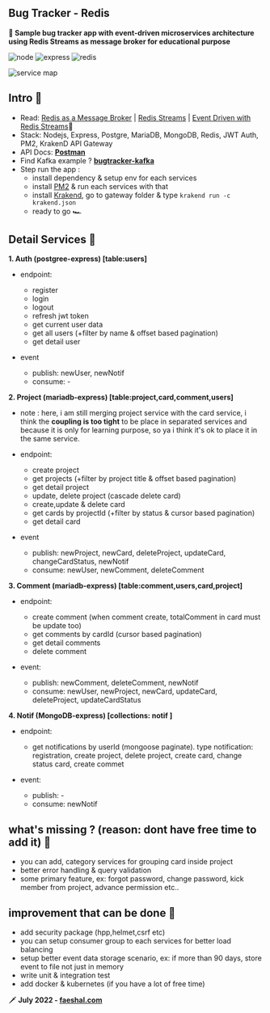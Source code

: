 ## Bug Tracker - Redis

**🌙 Sample bug tracker app with event-driven microservices architecture using Redis Streams as message broker for educational purpose**

![node](https://img.shields.io/badge/node-16.13.0-brightgreen) ![express](https://img.shields.io/badge/Express-4.17.1-lightgrey) ![redis](https://img.shields.io/badge/redis-6.2.6-red)

![service map](https://i.postimg.cc/y8rqggFw/23-1.png)

## Intro 🌴

- Read: [Redis as a Message Broker](https://redis.com/solutions/use-cases/messaging/) | [Redis Streams](https://redis.io/docs/manual/data-types/streams/) | [Event Driven with Redis Streams](https://harness.io/blog/continuous-delivery/event-driven-architecture-redis-streams/)📕
- Stack: Nodejs, Express, Postgre, MariaDB, MongoDB, Redis, JWT Auth, PM2, KrakenD API Gateway
- API Docs: **[Postman](https://www.getpostman.com/collections/33de3709312453dcdc95)**
- Find Kafka example ? **[bugtracker-kafka](https://github.com/Faeshal/bugtracker-kafka)**
- Step run the app :
  - install dependency & setup env for each services
  - install [PM2](https://pm2.keymetrics.io/docs/usage/quick-start/) & run each services with that
  - install [Krakend](https://www.krakend.io/docs/overview/installing/), go to gateway folder & type `krakend run -c krakend.json`
  - ready to go 🏎️

## Detail Services 🔅

**1. Auth (postgree-express) [table:users]**

- endpoint:

  - register
  - login
  - logout
  - refresh jwt token
  - get current user data
  - get all users (+filter by name & offset based pagination)
  - get detail user

- event
  - publish: newUser, newNotif
  - consume: -

**2. Project (mariadb-express) [table:project,card,comment,users]**

- note : here, i am still merging project service with the card service, i think the **coupling is too tight** to be place in separated services and because it is only for learning purpose, so ya i think it's ok to place it in the same service.

- endpoint:

  - create project
  - get projects (+filter by project title & offset based pagination)
  - get detail project
  - update, delete project (cascade delete card)
  - create,update & delete card
  - get cards by projectId (+filter by status & cursor based pagination)
  - get detail card

- event
  - publish: newProject, newCard, deleteProject, updateCard, changeCardStatus, newNotif
  - consume: newUser, newComment, deleteComment

**3. Comment (mariadb-express) [table:comment,users,card,project]**

- endpoint:

  - create comment (when comment create, totalComment in card must be update too)
  - get comments by cardId (cursor based pagination)
  - get detail comments
  - delete comment

- event:
  - publish: newComment, deleteComment, newNotif
  - consume: newUser, newProject, newCard, updateCard, deleteProject, updateCardStatus

**4. Notif (MongoDB-express) [collections: notif ]**

- endpoint:

  - get notifications by userId (mongoose paginate). type notification: registration, create project, delete project, create card, change status card, create commet

- event:
  - publish: -
  - consume: newNotif

## what's missing ? (reason: dont have free time to add it) 🙏

- you can add, category services for grouping card inside project
- better error handling & query validation
- some primary feature, ex: forgot password, change password, kick member from project, advance permission etc..

## improvement that can be done 🚧

- add security package (hpp,helmet,csrf etc)
- you can setup consumer group to each services for better load balancing
- setup better event data storage scenario, ex: if more than 90 days, store event to file not just in memory
- write unit & integration test
- add docker & kubernetes (if you have a lot of free time)

🗡 **July 2022 - [faeshal.com](https://faeshal.com)**

